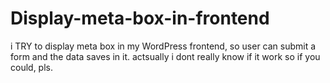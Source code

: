 # Display-meta-box-in-frontend
i TRY to display meta box in my WordPress frontend, so user can submit a form and the data saves in it.
actsually i dont really know if it work so if you could, pls.

